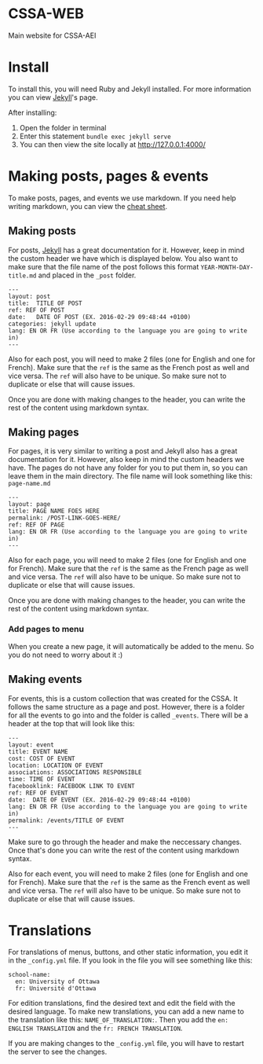 # CSSA-WEB
Main website for CSSA-AEI

# Install
To install this, you will need Ruby and Jekyll installed. For more information you can view [Jekyll](https://jekyllrb.com/)'s page.

After installing:
1. Open the folder in terminal
2. Enter this statement `bundle exec jekyll serve`
3. You can then view the site locally at http://127.0.0.1:4000/

# Making posts, pages & events
To make posts, pages, and events we use markdown. If you need help writing markdown, you can view the [cheat sheet](https://github.com/adam-p/markdown-here/wiki/Markdown-Cheatsheet).

## Making posts
For posts, [Jekyll](https://jekyllrb.com/docs/posts/) has a great documentation for it. However, keep in mind the custom header we have which is displayed below. You also want to make sure that the file name of the post follows this format `YEAR-MONTH-DAY-title.md` and placed in the `_post` folder.

```
---
layout: post
title:  TITLE OF POST
ref: REF OF POST
date:   DATE OF POST (EX. 2016-02-29 09:48:44 +0100)
categories: jekyll update
lang: EN OR FR (Use according to the language you are going to write in)
---
```

Also for each post, you will need to make 2 files (one for English and one for French). Make sure that the `ref` is the same as the French post as well and vice versa. The `ref` will also have to be unique. So make sure not to duplicate or else that will cause issues.

Once you are done with making changes to the header, you can write the rest of the content using markdown syntax.

## Making pages

For pages, it is very similar to writing a post and Jekyll also has a great documentation for it. However, also keep in mind the custom headers we have. The pages do not have any folder for you to put them in, so you can leave them in the main directory. The file name will look something like this: `page-name.md`

```
---
layout: page
title: PAGE NAME FOES HERE
permalink: /POST-LINK-GOES-HERE/
ref: REF OF PAGE
lang: EN OR FR (Use according to the language you are going to write in)
---
```

Also for each page, you will need to make 2 files (one for English and one for French). Make sure that the `ref` is the same as the French page as well and vice versa. The `ref` will also have to be unique. So make sure not to duplicate or else that will cause issues.

Once you are done with making changes to the header, you can write the rest of the content using markdown syntax.

### Add pages to menu
When you create a new page, it will automatically be added to the menu. So you do not need to worry about it :)

## Making events
For events, this is a custom collection that was created for the CSSA. It follows the same structure as a page and post. However, there is a folder for all the events to go into and the folder is called `_events`. There will be a header at the top that will look like this: 

```
---
layout: event
title: EVENT NAME
cost: COST OF EVENT
location: LOCATION OF EVENT
associations: ASSOCIATIONS RESPONSIBLE
time: TIME OF EVENT
facebooklink: FACEBOOK LINK TO EVENT
ref: REF OF EVENT
date:  DATE OF EVENT (EX. 2016-02-29 09:48:44 +0100)
lang: EN OR FR (Use according to the language you are going to write in)
permalink: /events/TITLE OF EVENT
---
```
Make sure to go through the header and make the neccessary changes. Once that's done you can write the rest of the content using markdown syntax.

Also for each event, you will need to make 2 files (one for English and one for French). Make sure that the `ref` is the same as the French event as well and vice versa. The `ref` will also have to be unique. So make sure not to duplicate or else that will cause issues.

# Translations
For translations of menus, buttons, and other static information, you edit it in the `_config.yml` file. If you look in the file you will see something like this: 

```
school-name:
  en: University of Ottawa
  fr: Université d'Ottawa
```
For edition translations, find the desired text and edit the field with the desired language. To make new translations, you can add a new name to the translation like this: `NAME_OF_TRANSLATION:`. Then you add the `en: ENGLISH TRANSLATION` and the `fr: FRENCH TRANSLATION`.

If you are making changes to the `_config.yml` file, you will have to restart the server to see the changes. 
